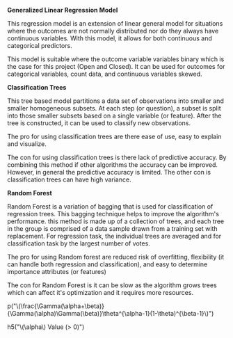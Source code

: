 


**Generalized Linear Regression Model**

This regression model is an extension of linear general model for situations where the outcomes are not normally distributed nor do they always have continuous variables.  With this model, it allows for both continuous and categorical predictors.


This model is suitable where the outcome variable variables binary which is the case for this project (Open and Closed).  It can be used for outcomes for categorical variables, count data, and continuous variables skewed.



**Classification Trees**

This tree based model partitions a data set of observations into smaller and smaller homogeneous subsets. At each step (or question), a subset is split into those smaller subsets based on a single variable (or feature).  After the tree is constructed, it can be used to classify new observations.


The pro for using classification trees are there ease of use, easy to explain and visualize.

The con for using classification trees is there lack of predictive accuracy. By combining this method if other algorithms the accuracy can be improved.  However,  in general the predictive accuracy is limited. The other con is classification trees can have high variance.



**Random Forest**

Random Forest is a variation of bagging that is used for classification of regression trees.  This bagging technique helps to improve the algorithm's performance.  this method is made up of a collection of trees, and each tree in the group is comprised of a data sample drawn from a training set with replacement. For regression task, the individual trees are averaged and for classification task by the largest number of votes.

The pro for using Random forest are reduced risk of overfitting, flexibility (it can handle both regression and classification), and easy to determine importance attributes (or features)

The con for Random Forest is it can be slow as the algorithm grows trees which can affect it's optimization and it requires more resources.

p("\\(\\frac{\\Gamma(\\alpha+\\beta)}{\\Gamma(\\alpha)\\Gamma(\\beta)}\\theta^{\\alpha-1}(1-\\theta)^{\\beta-1}\\)")

h5("\\(\\alpha\\) Value (> 0)")

<!DOCTYPE html>
<html>
<head>
  <meta charset="utf-8">
  <meta name="viewport" content="width=device-width">
  <title>MathJax example</title>
  <script src="https://polyfill.io/v3/polyfill.min.js?features=es6"></script>
  <script id="MathJax-script" async
          src="https://cdn.jsdelivr.net/npm/mathjax@3.0.1/es5/tex-mml-chtml.js">
  </script>
</head>
<body>